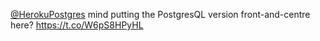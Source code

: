 <a href="http://twitter.com/HerokuPostgres">@HerokuPostgres</a> mind putting the PostgresQL version front-and-centre here? <a href="https://t.co/W6pS8HPyHL">https://t.co/W6pS8HPyHL</a>